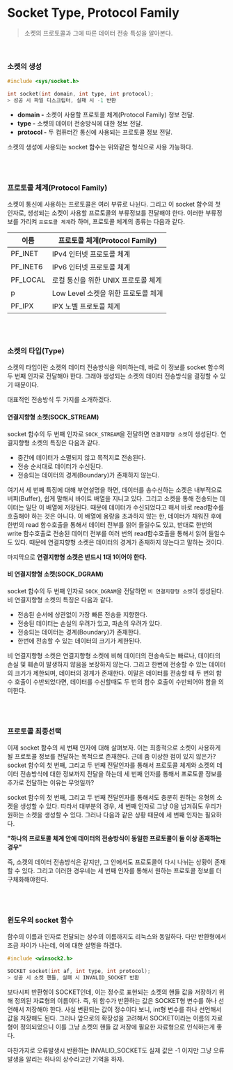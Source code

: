  # Socket Type, Protocol Family

> 소켓의 프로토콜과 그에 따른 데이터 전송 특성을 알아본다.

<br>

### 소켓의 생성

```c
#include <sys/socket.h>

int socket(int domain, int type, int protocol);
> 성공 시 파일 디스크립터, 실패 시 -1 반환
```

* **domain -** 소켓이 사용할 프로토콜 체계(Protocol Family) 정보 전달.
* **type -** 소켓의 데이터 전송방식에 대한 정보 전달.
* **protocol -** 두 컴퓨터간 통신에 사용되는 프로토콜 정보 전달.

소켓의 생성에 사용되는 socket 함수는 위와같은 형식으로 사용 가능하다.

<br>

<br>

### 프로토콜 체계(Protocol Family)

소켓이 통신에 사용하는 프로토콜은 여러 부류로 나뉜다. 그리고 이 socket 함수의 첫 인자로, 생성되는 소켓이 사용할 프로토콜의 부류정보를 전달해야 한다. 이러한 부류정보를 가리켜 `프로토콜 체계`라 하며, 프로토콜 체계의 종류는 다음과 같다.

| 이름     | 프로토콜 체계(Protocol Family)      |
| -------- | ----------------------------------- |
| PF_INET  | IPv4 인터넷 프로토콜 체계           |
| PF_INET6 | IPv6 인터넷 프로토콜 체계           |
| PF_LOCAL | 로컬 통신을 위한 UNIX 프로토콜 체계 |
| p        | Low Level 소켓을 위한 프로토콜 체계 |
| PF_IPX   | IPX 노벨 프로토콜 체계              |

<br>

<br>

### 소켓의 타입(Type)

소켓의 타입이란 소켓의 데이터 전송방식을 의미하는데, 바로 이 정보를 socket 함수의 두 번째 인자로 전달해야 한다. 그래야 생성되는 소켓의 데이터 전송방식을 결정할 수 있기 때문이다. 

대표적인 전송방식 두 가지를 소개하겠다. 

#### 연결지향형 소켓(SOCK_STREAM)

socket 함수의 두 번째 인자로 `SOCK_STREAM`을 전달하면 `연결지향형 소켓`이 생성된다. 연결지향형 소켓의 특징은 다음과 같다. 

* 중간에 데이터가 소멸되지 않고 목적지로 전송된다.
* 전송 순서대로 데이터가 수신된다.
* 전송되는 데이터의 경계(Boundary)가 존재하지 않는다.

여기서 세 번째 특징에 대해 부연설명을 하면, 데이터를 송수신하는 소켓은 내부적으로 버퍼(Buffer), 쉽게 말해서 바이트 배열을 지니고 있다. 그리고 소켓을 통해 전송되는 데이터는 일단 이 배열에 저장된다. 때문에 데이터가 수신되었다고 해서 바로 read함수를 호출해야 하는 것은 아니다. 이 배열에 용량을 초과하지 않는 한, 데이터가 채워진 후에 한번의 read 함수호출을 통해서 데이터 전부를 읽어 들일수도 있고, 반대로 한번의 write 함수호출로 전송된 데이터 전부를 여러 번의 read함수호출을 통해서 읽어 들일수도 있다. 때문에 연결지향형 소켓은 데이터의 경계가 존재하지 않는다고 말하는 것이다.

마지막으로 **연결지향형 소켓은 반드시 1대 1이어야 한다.** 

#### 비 연결지향형 소켓(SOCK_DGRAM)

socket 함수의 두 번째 인자로 `SOCK_DGRAM`을 전달하면 `비 연결지향형 소켓`이 생성된다. 비 연결지향형 소켓의 특징은 다음과 같다.

* 전송된 순서에 상관없이 가장 빠른 전송을 지향한다.
* 전송된 데이터는 손실의 우려가 있고, 파손의 우려가 있다.
* 전송되는 데이터는 경계(Boundary)가 존재한다.
* 한번에 전송할 수 있는 데이터의 크기가 제한된다.

비 연결지향형 소켓은 연결지향형 소켓에 비해 데이터의 전송속도는 빠르나, 데이터의 손실 및 훼손이 발생하지 않음을 보장하지 않는다. 그리고 한번에 전송할 수 있는 데이터의 크기가 제한되며, 데이터의 경계가 존재한다. 이말은 데이터를 전송할 때 두 번의 함수 호출이 수반되었다면, 데이터를 수신할때도 두 번의 함수 호출이 수반되어야 함을 의미한다. 

<br>

<br>

### 프로토콜 최종선택

이제 socket 함수의 세 번째 인자에 대해 살펴보자. 이는 최종적으로 소켓이 사용하게 될 프로토콜 정보를 전달하는 목적으로 존재한다. 근데 좀 이상한 점이 있지 않은가? socket 함수의 첫 번째, 그리고 두 번째 전달인자를 통해서 프로토콜 체계와 소켓의 데이터 전송방식에 대한 정보까지 전달을 하는데 세 번째 인자를 통해서 프로토콜 정보를 추가로 전달하는 이유는 무엇일까?

socket 함수의 첫 번째, 그리고 두 번째 전달인자를 통해서도 충분히 원하는 유형의 소켓을 생성할 수 있다. 따라서 대부분의 경우, 세 번째 인자로 그냥 0을 넘겨줘도 우리가 원하는 소켓을 생성할 수 있다. 그러나 다음과 같은 상황 때문에 세 번째 인자는 필요하다.

**"하나의 프로토콜 체계 안에 데이터의 전송방식이 동일한 프로토콜이 둘 이상 존재하는 경우"**

즉, 소켓의 데이터 전송방식은 같지만, 그 안에서도 프로토콜이 다시 나뉘는 상황이 존재할 수 있다. 그리고 이러한 경우네는 세 번째 인자를 통해서 원하는 프로토콜 정보를 더 구체화해야한다. 

<br>

<br>

### 윈도우의 socket 함수

함수의 이름과 인자로 전달되는 상수의 이름까지도 리눅스와 동일하다. 다만 반환형에서 조금 차이가 나는데, 이에 대한 설명을 하겠다.

```c
#include <winsock2.h>

SOCKET socket(int af, int type, int protocol);
> 성공 시 소켓 핸들, 실패 시 INVALID_SOCKET 반환
```

보다시피 반환형이 SOCKET인데, 이는 정수로 표현되는 소켓의 핸들 값을 저장하기 위해 정의된 자료형의 이름이다. 즉, 위 함수가 반환하는 값은 SOCKET형 변수를 하나 선언해서 저장해야 한다. 사실 변환되는 값이 정수이다 보니, int형 변수를 하나 선언해서 값을 저장해도 된다. 그러나 앞으로의 확장성을 고려해서 SOCKET이라는 이름의 자료형이 정의되었으니 이를 그냥 소켓의 핸들 값 저장에 필요한 자료형으로 인식하는게 좋다.

마찬가지로 오류발생시 반환하는 INVALID_SOCKET도 실제 값은 -1 이지만 그냥 오류발생을 알리는 하나의 상수라고만 기억을 하자.
